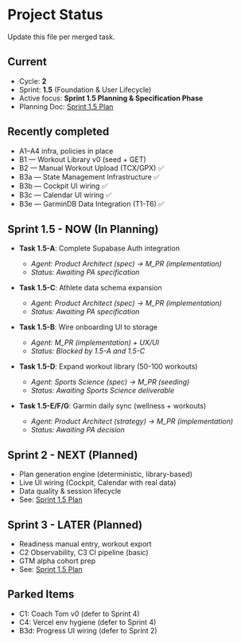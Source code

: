 # Project Status

Update this file per merged task.

## Current
- Cycle: **2**
- Sprint: **1.5** (Foundation & User Lifecycle)
- Active focus: **Sprint 1.5 Planning & Specification Phase**
- Planning Doc: [Sprint 1.5 Plan](sprints/cycle-2-sprint-1-5-plan.md)

## Recently completed
- A1–A4 infra, policies in place
- B1 — Workout Library v0 (seed + GET)
- B2 — Manual Workout Upload (TCX/GPX) ✅
- B3a — State Management Infrastructure ✅
- B3b — Cockpit UI wiring ✅
- B3c — Calendar UI wiring ✅
- B3e — GarminDB Data Integration (T1-T6) ✅

## Sprint 1.5 - NOW (In Planning)
- **Task 1.5-A**: Complete Supabase Auth integration
  - *Agent: Product Architect (spec) → M_PR (implementation)*
  - *Status: Awaiting PA specification*
  
- **Task 1.5-C**: Athlete data schema expansion
  - *Agent: Product Architect (spec) → M_PR (implementation)*
  - *Status: Awaiting PA specification*
  
- **Task 1.5-B**: Wire onboarding UI to storage
  - *Agent: M_PR (implementation) + UX/UI*
  - *Status: Blocked by 1.5-A and 1.5-C*
  
- **Task 1.5-D**: Expand workout library (50-100 workouts)
  - *Agent: Sports Science (spec) → M_PR (seeding)*
  - *Status: Awaiting Sports Science deliverable*
  
- **Task 1.5-E/F/G**: Garmin daily sync (wellness + workouts)
  - *Agent: Product Architect (strategy) → M_PR (implementation)*
  - *Status: Awaiting PA decision*

## Sprint 2 - NEXT (Planned)
- Plan generation engine (deterministic, library-based)
- Live UI wiring (Cockpit, Calendar with real data)
- Data quality & session lifecycle
- See: [Sprint 1.5 Plan](sprints/cycle-2-sprint-1-5-plan.md)

## Sprint 3 - LATER (Planned)
- Readiness manual entry, workout export
- C2 Observability, C3 CI pipeline (basic)
- GTM alpha cohort prep
- See: [Sprint 1.5 Plan](sprints/cycle-2-sprint-1-5-plan.md)

## Parked Items
- C1: Coach Tom v0 (defer to Sprint 4)
- C4: Vercel env hygiene (defer to Sprint 4)
- B3d: Progress UI wiring (defer to Sprint 2)